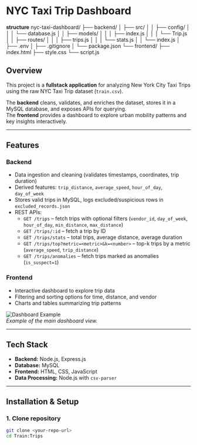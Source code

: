 # NYC Taxi Trip Dashboard
**structure**
nyc-taxi-dashboard/
├── backend/
│   ├── src/
│   │   ├── config/
│   │   │   └── database.js
│   │   ├── models/
│   │   │   ├── index.js
│   │   │   └── Trip.js
│   │   ├── routes/
│   │   │   ├── trips.js
│   │   │   └── stats.js
│   │   └── index.js
│   ├── .env
│   ├── .gitignore
│   └── package.json
└── frontend/
    ├── index.html
    ├── style.css
    └── script.js

## Overview

This project is a **fullstack application** for analyzing New York City Taxi Trips using the raw NYC Taxi Trip dataset (`train.csv`).  

The **backend** cleans, validates, and enriches the dataset, stores it in a MySQL database, and exposes APIs for querying.  
The **frontend** provides a dashboard to explore urban mobility patterns and key insights interactively.

---

## Features

### Backend

* Data ingestion and cleaning (validates timestamps, coordinates, trip duration)  
* Derived features: `trip_distance`, `average_speed`, `hour_of_day`, `day_of_week`  
* Stores valid trips in MySQL, logs excluded/suspicious rows in `excluded_records.json`  
* REST APIs:
  * `GET /trips` – fetch trips with optional filters (`vendor_id`, `day_of_week`, `hour_of_day`, `min_distance`, `max_distance`)  
  * `GET /trips/:id` – fetch a trip by ID  
  * `GET /trips/stats` – total trips, average distance, average duration  
  * `GET /trips/top?metric=<metric>&k=<number>` – top-k trips by a metric (`average_speed`, `trip_distance`)  
  * `GET /trips/anomalies` – fetch trips marked as anomalies (`is_suspect=1`)  

### Frontend

* Interactive dashboard to explore trip data  
* Filtering and sorting options for time, distance, and vendor  
* Charts and tables summarizing trip patterns  

![Dashboard Example](./screenshots/dashboard.png)  
*Example of the main dashboard view.*

---

## Tech Stack

* **Backend:** Node.js, Express.js  
* **Database:** MySQL  
* **Frontend:** HTML, CSS, JavaScript  
* **Data Processing:** Node.js with `csv-parser`  

---

## Installation & Setup

### 1. Clone repository

```bash
git clone <your-repo-url>
cd Train:Trips

